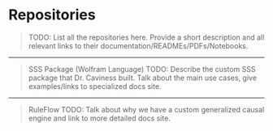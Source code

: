 # Repositories

> TODO: List all the repositories here. Provide a short description and all relevant links to their documentation/READMEs/PDFs/Notebooks.

---

> SSS Package (Wolfram Language) TODO: Describe the custom SSS package that Dr. Caviness built. Talk about the main use cases, give examples/links to specialized docs site.

---

> RuleFlow TODO: Talk about why we have a custom generalized causal engine and link to more detailed docs site.
